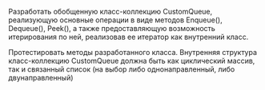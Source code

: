 Разработать обобщенную класс-коллекцию CustomQueue, реализующую основные операции в виде 
методов Enqueue(), Dequeue(), Peek(), а также предоставляющую возможность итерирования по ней, реализовав ее
итератор как внутренний класс.

Протестировать методы разработанного класса. Внутренняя структура класс-коллекцию CustomQueue 
должна быть как циклический массив, так и связанный список (на выбор либо однонаправленный, либо двунаправленный)
